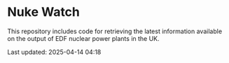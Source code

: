 # Nuke Watch

This repository includes code for retrieving the latest information available on the output of EDF nuclear power plants in the UK.

Last updated: 2025-04-14 04:18